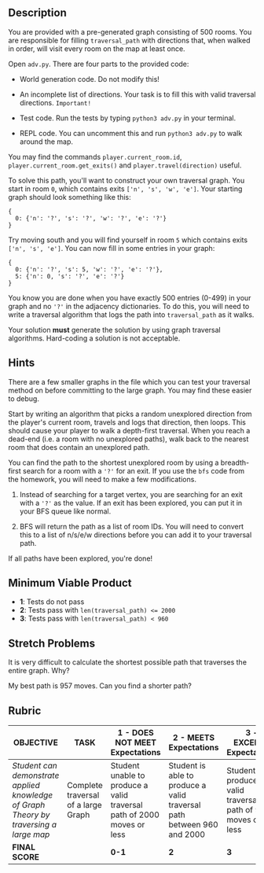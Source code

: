 ## Description

You are provided with a pre-generated graph consisting of 500 rooms. You are responsible for filling `traversal_path` with directions that, when walked in order, will visit every room on the map at least once.

Open `adv.py`. There are four parts to the provided code:

* World generation code. Do not modify this!

* An incomplete list of directions. Your task is to fill this with valid traversal directions. `Important!`

* Test code. Run the tests by typing `python3 adv.py` in your terminal.
* REPL code. You can uncomment this and run `python3 adv.py` to walk around the map.


You may find the commands `player.current_room.id`, `player.current_room.get_exits()` and `player.travel(direction)` useful.

To solve this path, you'll want to construct your own traversal graph. You start in room `0`, which contains exits `['n', 's', 'w', 'e']`. Your starting graph should look something like this:

```
{
  0: {'n': '?', 's': '?', 'w': '?', 'e': '?'}
}
```

Try moving south and you will find yourself in room `5` which contains exits `['n', 's', 'e']`. You can now fill in some entries in your graph:

```
{
  0: {'n': '?', 's': 5, 'w': '?', 'e': '?'},
  5: {'n': 0, 's': '?', 'e': '?'}
}
```

You know you are done when you have exactly 500 entries (0-499) in your graph and no `'?'` in the adjacency dictionaries. To do this, you will need to write a traversal algorithm that logs the path into `traversal_path` as it walks.

Your solution **must** generate the solution by using graph traversal algorithms. Hard-coding a solution is not acceptable.

## Hints

There are a few smaller graphs in the file which you can test your traversal method on before committing to the large graph. You may find these easier to debug.

Start by writing an algorithm that picks a random unexplored direction from the player's current room, travels and logs that direction, then loops. This should cause your player to walk a depth-first traversal. When you reach a dead-end (i.e. a room with no unexplored paths), walk back to the nearest room that does contain an unexplored path.

You can find the path to the shortest unexplored room by using a breadth-first search for a room with a `'?'` for an exit. If you use the `bfs` code from the homework, you will need to make a few modifications.

1. Instead of searching for a target vertex, you are searching for an exit with a `'?'` as the value. If an exit has been explored, you can put it in your BFS queue like normal.

2. BFS will return the path as a list of room IDs. You will need to convert this to a list of n/s/e/w directions before you can add it to your traversal path.

If all paths have been explored, you're done!

## Minimum Viable Product

* __1__: Tests do not pass
* __2__: Tests pass with `len(traversal_path) <= 2000`
* __3__: Tests pass with `len(traversal_path) < 960`

## Stretch Problems

It is very difficult to calculate the shortest possible path that traverses the entire graph. Why?

My best path is 957 moves. Can you find a shorter path?


## Rubric
| OBJECTIVE | TASK | 1 - DOES NOT MEET Expectations | 2 - MEETS Expectations | 3 - EXCEEDS Expectations | SCORE |
| ---------- | ----- | ------- | ------- | ------- | -- |
| _Student can demonstrate applied knowledge of Graph Theory by traversing a large map_ | Complete traversal of a large Graph | Student unable to produce a valid traversal path of 2000 moves or less | Student is able to produce a valid traversal path between 960 and 2000 | Student produces a valid traversal path of 959 moves or less |  |
| **FINAL SCORE** | | **0-1** | **2** | **3** |  |


